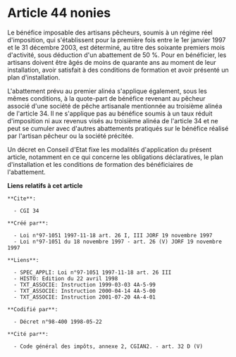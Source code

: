 # Article 44 nonies

Le bénéfice imposable des artisans pêcheurs, soumis à un régime réel d'imposition, qui s'établissent pour la première fois
entre le 1er janvier 1997 et le 31 décembre 2003, est déterminé, au titre des soixante premiers mois d'activité, sous
déduction d'un abattement de 50 %. Pour en bénéficier, les artisans doivent être âgés de moins de quarante ans au moment de
leur installation, avoir satisfait à des conditions de formation et avoir présenté un plan d'installation.

L'abattement prévu au premier alinéa s'applique également, sous les mêmes conditions, à la quote-part de bénéfice revenant au
pêcheur associé d'une société de pêche artisanale mentionnée au troisième alinéa de l'article 34. Il ne s'applique pas au
bénéfice soumis à un taux réduit d'imposition ni aux revenus visés au troisième alinéa de l'article 34 et ne peut se cumuler
avec d'autres abattements pratiqués sur le bénéfice réalisé par l'artisan pêcheur ou la société précitée.

Un décret en Conseil d'Etat fixe les modalités d'application du présent article, notamment en ce qui concerne les obligations
déclaratives, le plan d'installation et les conditions de formation des bénéficiaires de l'abattement.

**Liens relatifs à cet article**

	**Cite**:

	  - CGI 34

	**Créé par**:

	  - Loi n°97-1051 1997-11-18 art. 26 I, III JORF 19 novembre 1997
	  - Loi n°97-1051 du 18 novembre 1997 - art. 26 (V) JORF 19 novembre 1997

	**Liens**:

	  - SPEC_APPLI: Loi n°97-1051 1997-11-18 art. 26 III
	  - HISTO: Edition du 22 avril 1998
	  - TXT_ASSOCIE: Instruction 1999-03-03 4A-5-99
	  - TXT_ASSOCIE: Instruction 2000-04-14 4A-5-00
	  - TXT_ASSOCIE: Instruction 2001-07-20 4A-4-01

	**Codifié par**:

	  - Décret n°98-400 1998-05-22

	**Cité par**:

	  - Code général des impôts, annexe 2, CGIAN2. - art. 32 D (V)
